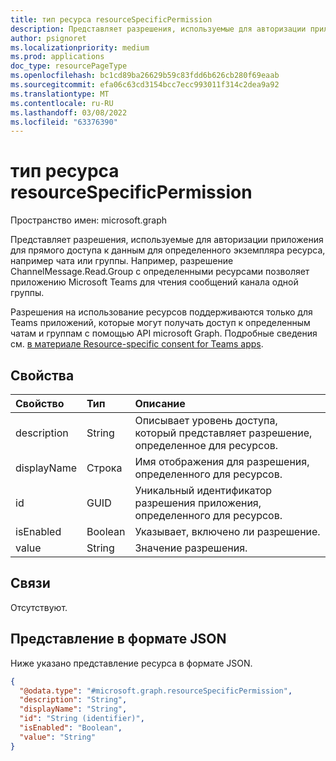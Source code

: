 ```yaml
---
title: тип ресурса resourceSpecificPermission
description: Представляет разрешения, используемые для авторизации приложения для прямого доступа к данным для определенного экземпляра ресурса
author: psignoret
ms.localizationpriority: medium
ms.prod: applications
doc_type: resourcePageType
ms.openlocfilehash: bc1cd89ba26629b59c83fdd6b626cb280f69eaab
ms.sourcegitcommit: efa06c63cd3154bcc7ecc993011f314c2dea9a92
ms.translationtype: MT
ms.contentlocale: ru-RU
ms.lasthandoff: 03/08/2022
ms.locfileid: "63376390"
---
```

# <a name="resourcespecificpermission-resource-type"></a>тип ресурса resourceSpecificPermission

Пространство имен: microsoft.graph

Представляет разрешения, используемые для авторизации приложения для прямого доступа к данным для определенного экземпляра ресурса, например чата или группы. Например, разрешение ChannelMessage.Read.Group с определенными ресурсами позволяет приложению Microsoft Teams для чтения сообщений канала одной группы. 

Разрешения на использование ресурсов поддерживаются только для Teams приложений, которые могут получать доступ к определенным чатам и группам с помощью API microsoft Graph. Подробные сведения см. [в материале Resource-specific consent for Teams apps](/microsoftteams/platform/graph-api/rsc/resource-specific-consent).

## <a name="properties"></a>Свойства

|Свойство|Тип|Описание|
|:---|:---|:---|
|description|String|Описывает уровень доступа, который представляет разрешение, определенное для ресурсов.|
|displayName|Строка|Имя отображения для разрешения, определенного для ресурсов.|
|id|GUID|Уникальный идентификатор разрешения приложения, определенного для ресурсов.|
|isEnabled|Boolean|Указывает, включено ли разрешение.|
|value|String|Значение разрешения.|

## <a name="relationships"></a>Связи

Отсутствуют.

## <a name="json-representation"></a>Представление в формате JSON

Ниже указано представление ресурса в формате JSON.
<!-- {
  "blockType": "resource",
  "@odata.type": "microsoft.graph.resourceSpecificPermission"
}
-->
``` json
{
  "@odata.type": "#microsoft.graph.resourceSpecificPermission",
  "description": "String",
  "displayName": "String",
  "id": "String (identifier)",
  "isEnabled": "Boolean",
  "value": "String"
}
```
